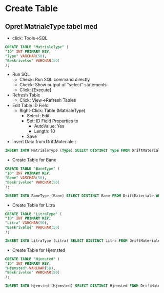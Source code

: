 # Create Table

## Opret MatrialeType tabel med 

* click: Tools->SQL

```sql
CREATE TABLE "MatrialeType" (
"ID" INT PRIMARY KEY,
"Type" VARCHAR(50),
"Beskrivelse" VARCHAR(50)
);
```

* Run SQL
  * Check: Run SQL command directly
  * Check: Show output of "select" statements
  * Click: [Execute]
* Refresh Table
  * Click: View->Refresh Tables
* Edit Table ID Field
  * Right-Click: Table (MatrialeType)
    * Select: Edit
    * Set: ID Field Properties to
      * AutoValue: Yes
      * Length: 10
    * Save  
* Insert Data from DriftMateriale :

```sql
INSERT INTO MatrialeType (Type) SELECT DISTINCT Type FROM DriftMateriale WHERE "Type" IS NOT NULL;
```

* Create Table for Bane

```sql
CREATE TABLE "BaneType" (
"ID" INT PRIMARY KEY,
"Bane" VARCHAR(50),
"Beskrivelse" VARCHAR(50)
);
```

```sql
INSERT INTO BaneType (Bane) SELECT DISTINCT Bane FROM DriftMateriale WHERE "Bane" IS NOT NULL;
```

* Create Table for Litra

```sql
CREATE TABLE "LitraType" (
"ID" INT PRIMARY KEY,
"Litra" VARCHAR(50),
"Beskrivelse" VARCHAR(50)
);
```

```sql
INSERT INTO LitraType (Litra) SELECT DISTINCT Litra FROM DriftMateriale WHERE "Litra" IS NOT NULL;
```

* Create Table for Hjemsted

```sql
CREATE TABLE "Hjemsted" (
"ID" INT PRIMARY KEY,
"Hjemsted" VARCHAR(50),
"Beskrivelse" VARCHAR(50)
);
```

```sql
INSERT INTO Hjemsted (Hjemsted) SELECT DISTINCT Hjemsted FROM DriftMateriale WHERE "Hjemsted" IS NOT NULL;
```

```sql

```
